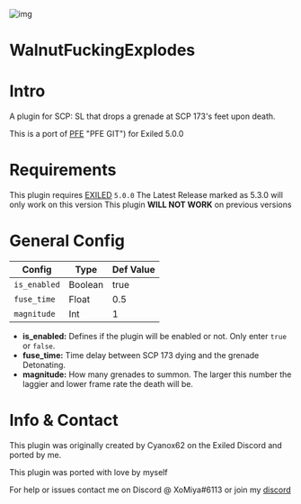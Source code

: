 ![img](https://img.shields.io/github/downloads/XoMiya-WPC/WalnutFuckingExplodes/total?style=for-the-badge)
# WalnutFuckingExplodes

<h1>Intro</h1>
A plugin for SCP: SL that drops a grenade at SCP 173's feet upon death.

This is a port of [PFE](https://github.com/Cyanox62/PFE) "PFE GIT") for Exiled 5.0.0

<h1>Requirements</h1>

This plugin requires [EXILED](https://github.com/Exiled-Team/EXILED/releases "Exiled Releases") `5.0.0`
The Latest Release marked as 5.3.0 will only work on this version
This plugin **WILL NOT WORK** on previous versions
<h1>General Config</h1>

| Config  | Type | Def Value |
| ------------- | ------------- | ------------- |
| `is_enabled`  | Boolean  | true  |
| `fuse_time`  | Float  | 0.5  |
| `magnitude`  | Int  | 1  |

* **is_enabled:** Defines if the plugin will be enabled or not. Only enter `true` or `false`.
* **fuse_time:** Time delay between SCP 173 dying and the grenade Detonating.
* **magnitude:** How many grenades to summon. The larger this number the laggier and lower frame rate the death will be.

<h1>Info & Contact</h1>
This plugin was originally created by Cyanox62 on the Exiled Discord and ported by me.

This plugin was ported with love by myself

For help or issues contact me on Discord @ XoMiya#6113 or join my [discord](https://discord.gg/js4W9M5Csq "Miya's Kitchen")
